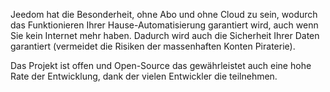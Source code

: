 Jeedom hat die Besonderheit, ohne Abo und ohne Cloud zu sein, wodurch das Funktionieren Ihrer Hause-Automatisierung garantiert wird, auch wenn Sie kein Internet mehr haben. Dadurch wird auch die Sicherheit Ihrer Daten garantiert (vermeidet die Risiken der massenhaften Konten Piraterie).

Das Projekt ist offen und Open-Source das gewährleistet auch eine hohe Rate der Entwicklung, dank der vielen Entwickler die teilnehmen.


